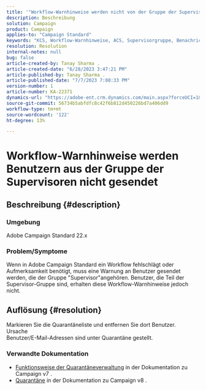 ```yaml
---
title: '"Workflow-Warnhinweise werden nicht von der Gruppe der Supervisoren an Benutzer gesendet'
description: Beschreibung
solution: Campaign
product: Campaign
applies-to: "Campaign Standard"
keywords: "KCS, Workflow-Warnhinweise, ACS, Supervisorgruppe, Benachrichtigung"
resolution: Resolution
internal-notes: null
bug: false
article-created-by: Tanay Sharma .
article-created-date: "6/28/2023 3:47:21 PM"
article-published-by: Tanay Sharma .
article-published-date: "7/7/2023 7:08:33 PM"
version-number: 1
article-number: KA-22371
dynamics-url: "https://adobe-ent.crm.dynamics.com/main.aspx?forceUCI=1&pagetype=entityrecord&etn=knowledgearticle&id=dc9c8e0b-cb15-ee11-8f6e-6045bd006295"
source-git-commit: 56734b5abfdfc8c42f6b812d450226bd7a406dd9
workflow-type: tm+mt
source-wordcount: '122'
ht-degree: 13%

---
```


# Workflow-Warnhinweise werden Benutzern aus der Gruppe der Supervisoren nicht gesendet

## Beschreibung {#description}


### Umgebung

Adobe Campaign Standard 22.x

### Problem/Symptome

Wenn in Adobe Campaign Standard ein Workflow fehlschlägt oder Aufmerksamkeit benötigt, muss eine Warnung an Benutzer gesendet werden, die der Gruppe &quot;Supervisor&quot;angehören. Benutzer, die Teil der Supervisor-Gruppe sind, erhalten diese Workflow-Warnhinweise jedoch nicht.


## Auflösung {#resolution}


Markieren Sie die Quarantäneliste und entfernen Sie dort Benutzer.
<br>Ursache<br>
Benutzer/E-Mail-Adressen sind unter Quarantäne gestellt.

### Verwandte Dokumentation

- [Funktionsweise der Quarantäneverwaltung](https://experienceleague.adobe.com/docs/campaign-classic/using/sending-messages/monitoring-deliveries/understanding-quarantine-management.html?lang=de) in der Dokumentation zu Campaign v7 .
- [Quarantäne](https://experienceleague.adobe.com/docs/campaign/campaign-v8/campaigns/send/failures/quarantines.html) in der Dokumentation zu Campaign v8 .

